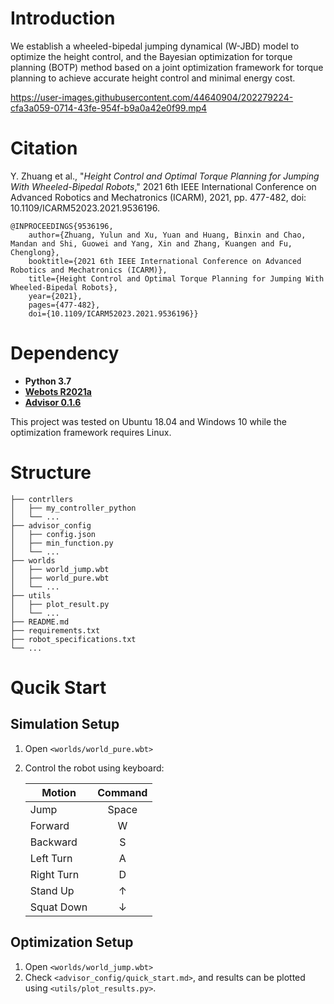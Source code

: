 # Introduction

<!--<img src=".utils/../utils/ARM2021.jpg" width=400>-->


We establish a wheeled-bipedal jumping dynamical (W-JBD) model to optimize the height control, and the Bayesian optimization for torque planning (BOTP) method based on a joint optimization framework for torque planning to achieve accurate height control and minimal energy cost.

https://user-images.githubusercontent.com/44640904/202279224-cfa3a059-0714-43fe-954f-b9a0a42e0f99.mp4

# Citation

Y. Zhuang et al., "*Height Control and Optimal Torque Planning for Jumping With Wheeled-Bipedal Robots*," 2021 6th IEEE International Conference on Advanced Robotics and Mechatronics (ICARM), 2021, pp. 477-482, doi: 10.1109/ICARM52023.2021.9536196.

```
@INPROCEEDINGS{9536196,  
	author={Zhuang, Yulun and Xu, Yuan and Huang, Binxin and Chao, Mandan and Shi, Guowei and Yang, Xin and Zhang, Kuangen and Fu, Chenglong},  
	booktitle={2021 6th IEEE International Conference on Advanced Robotics and Mechatronics (ICARM)},   
	title={Height Control and Optimal Torque Planning for Jumping With Wheeled-Bipedal Robots},   
	year={2021},   
	pages={477-482},  
	doi={10.1109/ICARM52023.2021.9536196}}
```

# Dependency

- **Python  3.7**
- [**Webots  R2021a**](https://github.com/cyberbotics/webots)
- [**Advisor 0.1.6**](https://github.com/silvery107/advisor)

This project was tested on Ubuntu 18.04 and Windows 10 while the optimization framework requires Linux.

# Structure

```
├── contrllers
│   ├── my_controller_python
│   └── ...
├── advisor_config
│   ├── config.json
│   ├── min_function.py
│   └── ...
├── worlds
│   ├── world_jump.wbt
│   ├── world_pure.wbt
│   └── ...
├── utils
│   ├── plot_result.py
│   └── ...
├── README.md
├── requirements.txt
├── robot_specifications.txt
└── ...
```

# Qucik Start

## Simulation Setup
1. Open `<worlds/world_pure.wbt>`
2. Control the robot using keyboard:

	|Motion|Command|
	|-|:-:|
	|Jump|Space|
	|Forward|W|
	|Backward|S|
	|Left Turn|A|
	|Right Turn|D|
	|Stand Up|↑|
	|Squat Down|↓|

## Optimization Setup
1. Open `<worlds/world_jump.wbt>`
2. Check `<advisor_config/quick_start.md>`, and results can be plotted using `<utils/plot_results.py>`.
